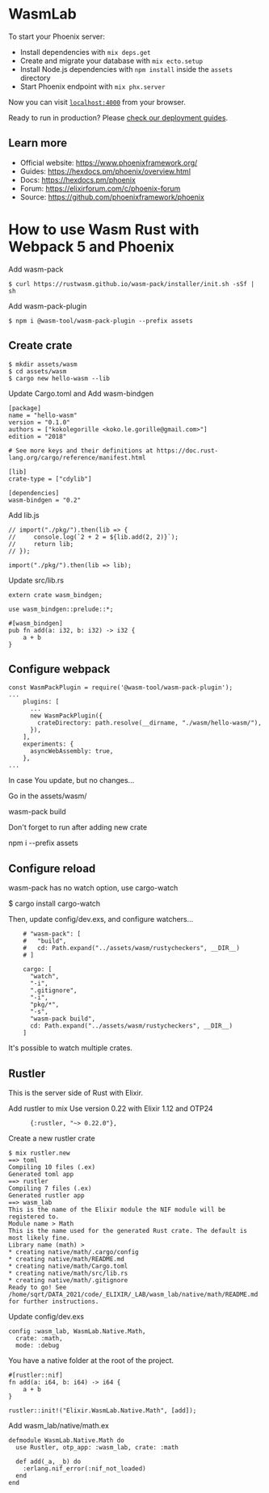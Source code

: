 # WasmLab

To start your Phoenix server:

  * Install dependencies with `mix deps.get`
  * Create and migrate your database with `mix ecto.setup`
  * Install Node.js dependencies with `npm install` inside the `assets` directory
  * Start Phoenix endpoint with `mix phx.server`

Now you can visit [`localhost:4000`](http://localhost:4000) from your browser.

Ready to run in production? Please [check our deployment guides](https://hexdocs.pm/phoenix/deployment.html).

## Learn more

  * Official website: https://www.phoenixframework.org/
  * Guides: https://hexdocs.pm/phoenix/overview.html
  * Docs: https://hexdocs.pm/phoenix
  * Forum: https://elixirforum.com/c/phoenix-forum
  * Source: https://github.com/phoenixframework/phoenix

# How to use Wasm Rust with Webpack 5 and Phoenix

Add wasm-pack

```
$ curl https://rustwasm.github.io/wasm-pack/installer/init.sh -sSf | sh
```

Add wasm-pack-plugin
```
$ npm i @wasm-tool/wasm-pack-plugin --prefix assets
```

## Create crate

```
$ mkdir assets/wasm
$ cd assets/wasm
$ cargo new hello-wasm --lib
```

Update Cargo.toml and Add wasm-bindgen

```
[package]
name = "hello-wasm"
version = "0.1.0"
authors = ["kokolegorille <koko.le.gorille@gmail.com>"]
edition = "2018"

# See more keys and their definitions at https://doc.rust-lang.org/cargo/reference/manifest.html

[lib]
crate-type = ["cdylib"]

[dependencies]
wasm-bindgen = "0.2"
```

Add lib.js
```
// import("./pkg/").then(lib => {
//     console.log(`2 + 2 = ${lib.add(2, 2)}`);
//     return lib;
// });

import("./pkg/").then(lib => lib);
```

Update src/lib.rs

```
extern crate wasm_bindgen;

use wasm_bindgen::prelude::*;

#[wasm_bindgen]
pub fn add(a: i32, b: i32) -> i32 {
    a + b
}
```

## Configure webpack

```
const WasmPackPlugin = require('@wasm-tool/wasm-pack-plugin');
...
    plugins: [
      ...
      new WasmPackPlugin({
        crateDirectory: path.resolve(__dirname, "./wasm/hello-wasm/"), 
      }),
    ],
    experiments: {
      asyncWebAssembly: true,
    },
...
```

In case You update, but no changes...

Go in the assets/wasm/<crate>

wasm-pack build

Don't forget to run after adding new crate

npm i --prefix assets

## Configure reload

wasm-pack has no watch option, use cargo-watch

$ cargo install cargo-watch

Then, update config/dev.exs, and configure watchers...

```
    # "wasm-pack": [
    #   "build",
    #   cd: Path.expand("../assets/wasm/rustycheckers", __DIR__)
    # ]

    cargo: [
      "watch",
      "-i",
      ".gitignore",
      "-i",
      "pkg/*",
      "-s",
      "wasm-pack build",
      cd: Path.expand("../assets/wasm/rustycheckers", __DIR__)
    ]
```

It's possible to watch multiple crates.

## Rustler

This is the server side of Rust with Elixir.

Add rustler to mix 
Use version 0.22 with Elixir 1.12 and OTP24

```
      {:rustler, "~> 0.22.0"},
```

Create a new rustler crate

```
$ mix rustler.new
==> toml
Compiling 10 files (.ex)
Generated toml app
==> rustler
Compiling 7 files (.ex)
Generated rustler app
==> wasm_lab
This is the name of the Elixir module the NIF module will be registered to.
Module name > Math
This is the name used for the generated Rust crate. The default is most likely fine.
Library name (math) > 
* creating native/math/.cargo/config
* creating native/math/README.md
* creating native/math/Cargo.toml
* creating native/math/src/lib.rs
* creating native/math/.gitignore
Ready to go! See /home/sqrt/DATA_2021/code/_ELIXIR/_LAB/wasm_lab/native/math/README.md for further instructions.
```

Update config/dev.exs

```
config :wasm_lab, WasmLab.Native.Math,
  crate: :math,
  mode: :debug
```

You have a native folder at the root of the project.


```
#[rustler::nif]
fn add(a: i64, b: i64) -> i64 {
    a + b
}

rustler::init!("Elixir.WasmLab.Native.Math", [add]);
```

Add wasm_lab/native/math.ex

```
defmodule WasmLab.Native.Math do
  use Rustler, otp_app: :wasm_lab, crate: :math

  def add(_a, _b) do
    :erlang.nif_error(:nif_not_loaded)
  end
end
```

